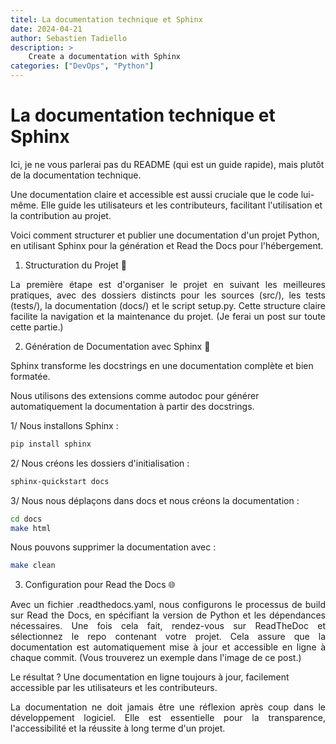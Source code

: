 ```yaml
---
titel: La documentation technique et Sphinx
date: 2024-04-21
author: Sebastien Tadiello
description: >
    Create a documentation with Sphinx
categories: ["DevOps", "Python"]
---
```



# <h1 class="dic_titre">La documentation technique et Sphinx</h1>



Ici, je ne vous parlerai pas du README (qui est un guide rapide), mais plutôt de la documentation technique.

Une documentation claire et accessible est aussi cruciale que le code lui-même. Elle guide les utilisateurs et les contributeurs, facilitant l'utilisation et la contribution au projet.

Voici comment structurer et publier une documentation d'un projet Python, en utilisant Sphinx pour la génération et Read the Docs pour l'hébergement.



1. Structuration du Projet 📂 

<p align="justify">
La première étape est d'organiser le projet en suivant les meilleures pratiques, avec des dossiers distincts pour les sources (src/), les tests (tests/), la documentation (docs/) et le script setup.py. Cette structure claire facilite la navigation et la maintenance du projet. (Je ferai un post sur toute cette partie.)
</p>


2. Génération de Documentation avec Sphinx 📖

Sphinx transforme les docstrings en une documentation complète et bien formatée.

Nous utilisons des extensions comme autodoc pour générer automatiquement la documentation à partir des docstrings.


1/ Nous installons Sphinx :

``` zsh
pip install sphinx
```

2/ Nous créons les dossiers d'initialisation :

``` zsh
sphinx-quickstart docs
```

3/ Nous nous déplaçons dans docs et nous créons la documentation :

``` zsh
cd docs
make html
```

Nous pouvons supprimer la documentation avec :
 ``` zsh
make clean
```
<!-- <div> -->
3. Configuration pour Read the Docs 🌐

<P align="justify">
Avec un fichier .readthedocs.yaml, nous configurons le processus de build sur Read the Docs, en spécifiant la version de Python et les dépendances nécessaires. Une fois cela fait, rendez-vous sur ReadTheDoc et sélectionnez le repo contenant votre projet. Cela assure que la documentation est automatiquement mise à jour et accessible en ligne à chaque commit. (Vous trouverez un exemple dans l'image de ce post.)
</p>


Le résultat ? Une documentation en ligne toujours à jour, facilement accessible par les utilisateurs et les contributeurs.
<p align="justify">
La documentation ne doit jamais être une réflexion après coup dans le développement logiciel. Elle est essentielle pour la transparence, l'accessibilité et la réussite à long terme d'un projet.
<p>

